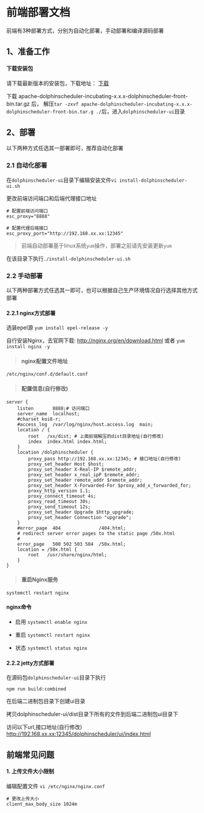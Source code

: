 # 前端部署文档

前端有3种部署方式，分别为自动化部署，手动部署和编译源码部署

## 1、准备工作
#### 下载安装包

请下载最新版本的安装包，下载地址： [下载](https://dist.apache.org/repos/dist/dev/incubator/dolphinscheduler)

下载 apache-dolphinscheduler-incubating-x.x.x-dolphinscheduler-front-bin.tar.gz 后，
解压`tar -zxvf apache-dolphinscheduler-incubating-x.x.x-dolphinscheduler-front-bin.tar.g ./`后，进入`dolphinscheduler-ui`目录




## 2、部署
以下两种方式任选其一部署即可，推荐自动化部署
### 2.1 自动化部署

在`dolphinscheduler-ui`目录下编辑安装文件`vi install-dolphinscheduler-ui.sh`

更改前端访问端口和后端代理接口地址

```
# 配置前端访问端口
esc_proxy="8888"

# 配置代理后端接口
esc_proxy_port="http://192.168.xx.xx:12345"
```

>前端自动部署基于linux系统`yum`操作，部署之前请先安装更新`yum`

在该目录下执行`./install-dolphinscheduler-ui.sh`


### 2.2 手动部署
以下两种部署方式任选其一即可，也可以根据自己生产环境情况自行选择其他方式部署

#### 2.2.1 nginx方式部署
选装epel源 `yum install epel-release -y`

自行安装Nginx，去官网下载: http://nginx.org/en/download.html  或者 `yum install nginx -y` 


> ####  nginx配置文件地址
```
/etc/nginx/conf.d/default.conf
```
> ####  配置信息(自行修改)
```
server {
    listen       8888;# 访问端口
    server_name  localhost;
    #charset koi8-r;
    #access_log  /var/log/nginx/host.access.log  main;
    location / {
        root   /xx/dist; # 上面前端解压的dist目录地址(自行修改)
        index  index.html index.html;
    }
    location /dolphinscheduler {
        proxy_pass http://192.168.xx.xx:12345; # 接口地址(自行修改)
        proxy_set_header Host $host;
        proxy_set_header X-Real-IP $remote_addr;
        proxy_set_header x_real_ipP $remote_addr;
        proxy_set_header remote_addr $remote_addr;
        proxy_set_header X-Forwarded-For $proxy_add_x_forwarded_for;
        proxy_http_version 1.1;
        proxy_connect_timeout 4s;
        proxy_read_timeout 30s;
        proxy_send_timeout 12s;
        proxy_set_header Upgrade $http_upgrade;
        proxy_set_header Connection "upgrade";
    }
    #error_page  404              /404.html;
    # redirect server error pages to the static page /50x.html
    #
    error_page   500 502 503 504  /50x.html;
    location = /50x.html {
        root   /usr/share/nginx/html;
    }
}
```
> ####  重启Nginx服务
```
systemctl restart nginx
```

#### nginx命令

- 启用 `systemctl enable nginx`

- 重启 `systemctl restart nginx`

- 状态 `systemctl status nginx`

#### 2.2.2 jetty方式部署
在源码包`dolphinscheduler-ui`目录下执行

```
npm run build:combined
```

在后端二进制包目录下创建ui目录

拷贝dolphinscheduler-ui/dist目录下所有的文件到后端二进制包ui目录下

访问以下url,接口地址(自行修改)
http://192.168.xx.xx:12345/dolphinscheduler/ui/index.html



## 前端常见问题
####  1. 上传文件大小限制
编辑配置文件 `vi /etc/nginx/nginx.conf`
```
# 更改上传大小
client_max_body_size 1024m
```
